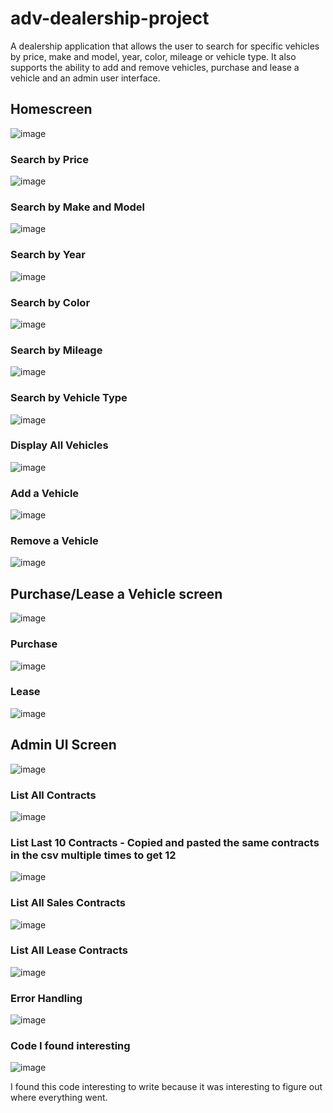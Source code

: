 # adv-dealership-project

A dealership application that allows the user to search for specific vehicles by price, make and model, year, color, mileage or vehicle type.
It also supports the ability to add and remove vehicles, purchase and lease a vehicle and an admin user interface.

## Homescreen
![image](https://github.com/onedoesnotsimply/adv-dealership-project/assets/114696575/4ff3df07-d55d-4723-a14c-990ab796e523)


### Search by Price
![image](https://github.com/onedoesnotsimply/adv-dealership-project/assets/114696575/932ed28d-163f-43bd-a8c5-859fee17b861)


### Search by Make and Model
![image](https://github.com/onedoesnotsimply/adv-dealership-project/assets/114696575/1143afef-86fd-4570-985b-ad40602b757e)


### Search by Year
![image](https://github.com/onedoesnotsimply/adv-dealership-project/assets/114696575/4874e88e-85ca-421d-a98a-108fe8ca37c4)


### Search by Color
![image](https://github.com/onedoesnotsimply/adv-dealership-project/assets/114696575/5592767f-aafa-41ed-a7c5-85a0f49db315)


### Search by Mileage
![image](https://github.com/onedoesnotsimply/adv-dealership-project/assets/114696575/81c6fddc-b861-49de-86ef-cb46c6a266ce)


### Search by Vehicle Type
![image](https://github.com/onedoesnotsimply/adv-dealership-project/assets/114696575/e852e133-28ed-4d39-a99b-dde9582ae573)


### Display All Vehicles
![image](https://github.com/onedoesnotsimply/adv-dealership-project/assets/114696575/7431a4b0-12fd-40b4-91f2-60ecee3d02ef)


### Add a Vehicle
![image](https://github.com/onedoesnotsimply/adv-dealership-project/assets/114696575/9f4989eb-8a58-41a2-ab97-5db32fcc1c7d)


### Remove a Vehicle
![image](https://github.com/onedoesnotsimply/adv-dealership-project/assets/114696575/d9eaffd0-3656-4425-b2e2-232fd888880e)


## Purchase/Lease a Vehicle screen
![image](https://github.com/onedoesnotsimply/adv-dealership-project/assets/114696575/7e4f31b2-8567-4073-9b40-24484cf6b3c7)


### Purchase
![image](https://github.com/onedoesnotsimply/adv-dealership-project/assets/114696575/f2f47fe3-a3b6-4131-a2e4-bb5e3cbca234)


### Lease
![image](https://github.com/onedoesnotsimply/adv-dealership-project/assets/114696575/fb40844c-5e3d-483d-a5d4-48c468b7f0b3)


## Admin UI Screen
![image](https://github.com/onedoesnotsimply/adv-dealership-project/assets/114696575/645b3ec1-266f-43a4-9915-c54f9f286274)


### List All Contracts
![image](https://github.com/onedoesnotsimply/adv-dealership-project/assets/114696575/e19e80fd-c983-49fc-9289-0760df3287f9)


### List Last 10 Contracts - Copied and pasted the same contracts in the csv multiple times to get 12
![image](https://github.com/onedoesnotsimply/adv-dealership-project/assets/114696575/6eb9f873-d645-47c5-8c69-e2e46c51b5cc)


### List All Sales Contracts
![image](https://github.com/onedoesnotsimply/adv-dealership-project/assets/114696575/04cba98e-e7f1-44cb-94f7-eaae53d4cb35)


### List All Lease Contracts
![image](https://github.com/onedoesnotsimply/adv-dealership-project/assets/114696575/44ab73fb-d2e7-4d67-bd6a-21f119f0d1ed)


### Error Handling
![image](https://github.com/onedoesnotsimply/adv-dealership-project/assets/114696575/93b84e2e-7c31-4e0d-8040-77dfcf9492f1)


### Code I found interesting
![image](https://github.com/onedoesnotsimply/adv-dealership-project/assets/114696575/28de607a-a188-4a92-b46a-8296977343d1)

I found this code interesting to write because it was interesting to figure out where everything went.
